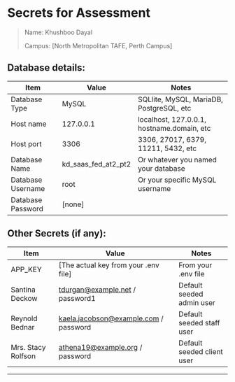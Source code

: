 # Secrets for Assessment

> Name: Khushboo Dayal 
>
> Campus: [North Metropolitan TAFE, Perth Campus]

## Database details:

| Item              | Value                     | Notes                                      |
|-------------------|---------------------------|--------------------------------------------|
| Database Type     | MySQL                     | SQLlite, MySQL, MariaDB, PostgreSQL, etc   |
| Host name         | 127.0.0.1                 | localhost, 127.0.0.1, hostname.domain, etc |
| Host port         | 3306                      | 3306, 27017, 6379, 11211, 5432, etc        |
| Database Name     | kd_saas_fed_at2_pt2       | Or whatever you named your database        |
| Database Username | root                      | Or your specific MySQL username            |
| Database Password | [none]                                             |

## Other Secrets (if any):

| Item              | Value                                     | Notes                                      |
|-------------------|-------------------------------------------|--------------------------------------------|
| APP_KEY           | [The actual key from your .env file]      | From your .env file                        |
| Santina Deckow  | tdurgan@example.net / password1             | Default seeded admin user                  |
| Reynold Bednar  | kaela.jacobson@example.com / password             | Default seeded staff user                  |
| Mrs. Stacy Rolfson | athena19@example.org / password           | Default seeded client user                 |

---


